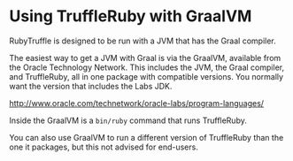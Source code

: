 # Using TruffleRuby with GraalVM

RubyTruffle is designed to be run with a JVM that has the Graal compiler.

The easiest way to get a JVM with Graal is via the GraalVM, available from the
Oracle Technology Network. This includes the JVM, the Graal compiler, and
TruffleRuby, all in one package with compatible versions. You normally want
the version that includes the Labs JDK.

http://www.oracle.com/technetwork/oracle-labs/program-languages/

Inside the GraalVM is a `bin/ruby` command that runs TruffleRuby.

You can also use GraalVM to run a different version of TruffleRuby than the one
it packages, but this not advised for end-users.
